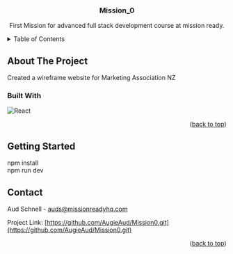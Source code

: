<!-- PROJECT LOGO -->

<h3 align="center">Mission_0</h3>

  <p align="center">
   First Mission for advanced full stack development course at mission ready.
  </p>
</div>

<!-- TABLE OF CONTENTS -->
<details>
  <summary>Table of Contents</summary>
  <ol>
    <li>
      <a href="#about-the-project">About The Project</a>
      <ul>
        <li><a href="#built-with">Built With</a></li>
      </ul>
    </li>
    <li>
      <a href="#getting-started">Getting Started</a>
      <ul>
        <li><a href="#prerequisites">Prerequisites</a></li>
        <li><a href="#installation">Installation</a></li>
      </ul>
    </li>
    <li><a href="#usage">Usage</a></li>
    <li><a href="#roadmap">Roadmap</a></li>
    <li><a href="#contributing">Contributing</a></li>
    <li><a href="#license">License</a></li>
    <li><a href="#contact">Contact</a></li>
    <li><a href="#acknowledgments">Acknowledgments</a></li>
  </ol>
</details>

<!-- ABOUT THE PROJECT -->

## About The Project

Created a wireframe website for Marketing Association NZ

### Built With

![React][React.js]

<p align="right">(<a href="#readme-top">back to top</a>)</p>

<!-- GETTING STARTED -->

## Getting Started

npm install <br/>
npm run dev

<!-- CONTACT -->

## Contact

Aud Schnell - auds@missionreadyhq.com

Project Link: [https://github.com/AugieAud/Mission0.git](https://github.com/AugieAud/Mission0.git)

<p align="right">(<a href="#readme-top">back to top</a>)</p>

[contributors-shield]: https://img.shields.io/github/contributors/github_username/repo_name.svg?style=for-the-badge
[React.js]: https://img.shields.io/badge/React-20232A?style=for-the-badge&logo=react&logoColor=61DAFB
